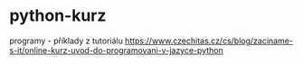 # python-kurz
programy - příklady z tutoriálu https://www.czechitas.cz/cs/blog/zaciname-s-it/online-kurz-uvod-do-programovani-v-jazyce-python
